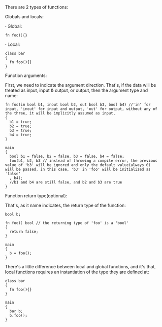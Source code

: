 There are 2 types of functions:

Globals and locals:

· Global:

```
fn foo(){}
```

· Local:

```
class bar
{
  fn foo(){}
}
```

Function arguments:

First, we need to indicate the argument direction. That's, if the data will be treated as input, input & output, or output, then the argument type and name:

```
fn foo(in bool b1, inout bool b2, out bool b3, bool b4) //'in' for input, 'inout' for input and output, 'out' for output, without any of the three, it will be implicitly assumed as input,
{
  b1 = true;
  b2 = true;
  b3 = true;
  b4 = true;
}

main
{
  bool b1 = false, b2 = false, b3 = false, b4 = false;
  foo(b1, b2, b3 // instead of throwing a compile error, the previous value of 'b3' will be ignored and only the default value(always 0) will be passed, in this case, 'b3' in 'foo' will be initialized as 'false'
  , b4);
  //b1 and b4 are still false, and b2 and b3 are true
}
```

Function return type(optional):

That's, as it name indicates, the return type of the function:
```
bool b;

fn foo() bool // the returning type of 'foo' is a 'bool'
{
  return false;
}

main
{
  b = foo();
}
```

There's a little difference between local and global functions, and it's that, local functions requires an instantiation of the type they are defined at:
```
class bar
{
  fn foo(){}
}

main
{
  bar b;
  b.foo();
}
```
